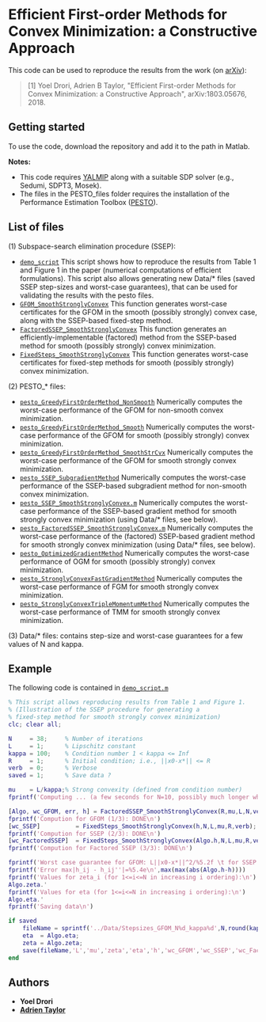 # Efficient First-order Methods for Convex Minimization: a Constructive Approach

This code can be used to reproduce the results from the work (on [arXiv](https://arxiv.org/abs/1803.05676)):

> [1] Yoel Drori, Adrien B Taylor, "Efficient First-order Methods for Convex Minimization: a Constructive Approach",  	arXiv:1803.05676, 2018.

## Getting started

To use the code, download the repository and add it to the path in Matlab.

**Notes:** 
- This code requires [YALMIP](https://yalmip.github.io/) along with a suitable SDP solver (e.g., Sedumi, SDPT3, Mosek).
- The files in the PESTO_files folder requires the installation of the Performance Estimation Toolbox ([PESTO](https://github.com/AdrienTaylor/Performance-Estimation-Toolbox)).

## List of files

(1) Subspace-search elimination procedure (SSEP):

- [`demo_script`](SSEP_files/demo_script.m) This script shows how to reproduce the results from Table 1 and Figure 1 in the paper (numerical computations of efficient formulations). This script also allows generating new Data/* files (saved SSEP step-sizes and worst-case guarantees), that can be used for validating the results with the pesto files.
- [`GFOM_SmoothStronglyConvex`](SSEP_files/GFOM_SmoothStronglyConvex.m) This function generates worst-case certificates for the GFOM in the smooth (possibly strongly) convex case, along with the SSEP-based fixed-step method.
- [`FactoredSSEP_SmoothStronglyConvex`](SSEP_files/FactoredSSEP_SmoothStronglyConvex.m) This function generates an efficiently-implementable (factored) method from the SSEP-based method for smooth (possibly strongly) convex minimization.
- [`FixedSteps_SmoothStronglyConvex`](SSEP_files/FixedSteps_SmoothStronglyConvex.m) This function generates worst-case certificates for fixed-step methods for smooth (possibly strongly) convex minimization. 

(2) PESTO_* files:

- [`pesto_GreedyFirstOrderMethod_NonSmooth`](PESTO_files/pesto_GreedyFirstOrderMethod_NonSmooth.m) Numerically computes the worst-case performance of the GFOM for non-smooth convex minimization.
- [`pesto_GreedyFirstOrderMethod_Smooth`](PESTO_files/pesto_GreedyFirstOrderMethod_Smooth.m) Numerically computes the worst-case performance of the GFOM for smooth (possibly strongly) convex minimization.
- [`pesto_GreedyFirstOrderMethod_SmoothStrCvx`](PESTO_files/pesto_GreedyFirstOrderMethod_SmoothStrCvx.m) Numerically computes the worst-case performance of the GFOM for smooth strongly convex minimization.
- [`pesto_SSEP_SubgradientMethod`](PESTO_files/pesto_SSEP_SubgradientMethod.m) Numerically computes the worst-case performance of the SSEP-based subgradient method for non-smooth convex minimization.
- [`pesto_SSEP_SmoothStronglyConvex.m`](PESTO_files/pesto_SSEP_SmoothStronglyConvex.m.m) Numerically computes the worst-case performance of the SSEP-based gradient method for smooth strongly convex minimization (using Data/* files, see below).
- [`pesto_FactoredSSEP_SmoothStronglyConvex.m`](PESTO_files/pesto_FactoredSSEP_SmoothStronglyConvex.m.m) Numerically computes the worst-case performance of the (factored) SSEP-based gradient method for smooth strongly convex minimization (using Data/* files, see below).
- [`pesto_OptimizedGradientMethod`](PESTO_files/pesto_OptimizedGradientMethod.m) Numerically computes the worst-case performance of OGM for smooth (possibly strongly) convex minimization.
- [`pesto_StronglyConvexFastGradientMethod`](PESTO_files/pesto_StronglyConvexFastGradientMethod.m) Numerically computes the worst-case performance of FGM for smooth strongly convex minimization.
- [`pesto_StronglyConvexTripleMomentumMethod`](PESTO_files/pesto_StronglyConvexTripleMomentumMethod.m) Numerically computes the worst-case performance of TMM for smooth strongly convex minimization.

(3) Data/* files: contains step-size and worst-case guarantees for a few values of N and kappa.

## Example

The following code is contained in [`demo_script.m`](SSEP_files/demo_script.m)

```Matlab
% This script allows reproducing results from Table 1 and Figure 1.
% (Illustration of the SSEP procedure for generating a
% fixed-step method for smooth strongly convex minimization)
clc; clear all;

N     = 38;     % Number of iterations
L     = 1;      % Lipschitz constant
kappa = 100;    % Condition number 1 < kappa <= Inf
R     = 1;      % Initial condition; i.e., ||x0-x*|| <= R
verb  = 0;      % Verbose
saved = 1;      % Save data ?

mu    = L/kappa;% Strong convexity (defined from condition number)
fprintf('Computing ... (a few seconds for N=10, possibly much longer when increasing N)\n')

[Algo, wc_GFOM, err, h] = FactoredSSEP_SmoothStronglyConvex(R,mu,L,N,verb);
fprintf('Compution for GFOM (1/3): DONE\n')
[wc_SSEP]          = FixedSteps_SmoothStronglyConvex(h,N,L,mu,R,verb);
fprintf('Compution for SSEP (2/3): DONE\n')
[wc_FactoredSSEP]  = FixedSteps_SmoothStronglyConvex(Algo.h,N,L,mu,R,verb);
fprintf('Compution for Factored SSEP (3/3): DONE\n')

fprintf('Worst case guarantee for GFOM: L||x0-x*||^2/%5.2f \t for SSEP: L||x0-x*||^2/%5.2f \t for factored SSEP: L||x0-x*||^2/%5.2f\n',1/wc_GFOM, 1/wc_SSEP, 1/wc_FactoredSSEP)
fprintf('Error max|h_ij - h_ij''|=%5.4e\n',max(max(abs(Algo.h-h))))
fprintf('Values for zeta_i (for 1<=i<=N in increasing i ordering):\n')
Algo.zeta.'
fprintf('Values for eta (for 1<=i<=N in increasing i ordering):\n')
Algo.eta.'
fprintf('Saving data\n')

if saved
    fileName = sprintf('../Data/Stepsizes_GFOM_N%d_kappa%d',N,round(kappa));
    eta  = Algo.eta;
    zeta = Algo.zeta;
    save(fileName,'L','mu','zeta','eta','h','wc_GFOM','wc_SSEP','wc_FactoredSSEP');
end
```

## Authors
- **Yoel Drori**
- [**Adrien Taylor**](http://www.di.ens.fr/~ataylor/)


